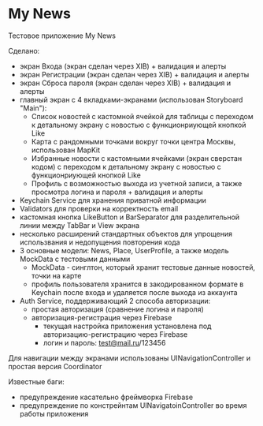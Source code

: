 # My News
Тестовое приложение My News

Сделано:
 - экран Входа (экран сделан через XIB) + валидация и алерты
 - экран Регистрации (экран сделан через XIB) + валидация и алерты
 - экран Сброса пароля (экран сделан через XIB) + валидация и алерты
 - главный экран с 4 вкладками-экранами (использован Storyboard "Main"):
   - Список новостей с кастомной ячейкой для таблицы с переходом к детальному экрану с новостью с функционриующей кнопкой Like
   - Карта с рандомными точками вокруг точки центра Москвы, использован MapKit
   - Избранные новости с кастомными ячейками (экран сверстан кодом) с переходом к детальному экрану с новостью с функционриующей кнопкой Like
   - Профиль с возможностью выхода из учетной записи, а также просмотра логина и пароля + валидация и алерты
 - Keychain Service для хранения приватной информации
 - Validators для проверки на корректность email
 - кастомная кнопка LikeButton и BarSeparator для разделительной линии между TabBar и View экрана
 - несколько расширений стандартных объектов для упрощения использвания и недопущения повторения кода
 - 3 основные модели: News, Place, UserProfile, а также модель MockData с тестовыми данными
   - MockData - синглтон, который хранит тестовые данные новостей, точки на карте
   - профиль пользователя хранится в закодированном формате в Keychain после входа и удаляется после выхода из аккаунта
 - Auth Service, поддерживающий 2 способа авторизации:
   - простая авторизация (сравнение логина и пароля)
   - авторизация-регистрация через Firebase
     - текущая настройка приложения установлена под авторизацию-регистрацию через Firebase
     - логин и пароль: test@mail.ru/123456

Для навигации между экранами использованы UINavigationController и простая версия Coordinator

Известные баги:
 - предупреждение касательно фреймворка Firebase
 - предупреждение по констрейнтам UINavigatoinController во время работы приложения
